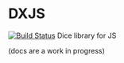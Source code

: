 # DXJS
[![Build Status](https://travis-ci.org/mog13/DXJS.svg?branch=master)](https://travis-ci.org/mog13/DXJS)
Dice library for JS

(docs are a work in progress)


